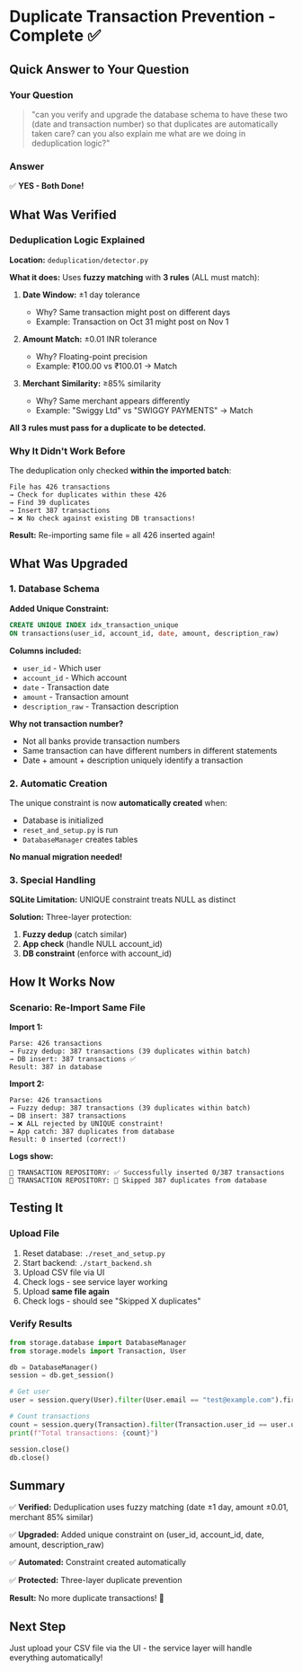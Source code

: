 # Duplicate Transaction Prevention - Complete ✅

## Quick Answer to Your Question

### Your Question
> "can you verify and upgrade the database schema to have these two (date and transaction number) so that duplicates are automatically taken care? can you also explain me what are we doing in deduplication logic?"

### Answer
✅ **YES - Both Done!**

## What Was Verified

### Deduplication Logic Explained

**Location:** `deduplication/detector.py`

**What it does:**
Uses **fuzzy matching** with **3 rules** (ALL must match):

1. **Date Window:** ±1 day tolerance
   - Why? Same transaction might post on different days
   - Example: Transaction on Oct 31 might post on Nov 1

2. **Amount Match:** ±0.01 INR tolerance
   - Why? Floating-point precision
   - Example: ₹100.00 vs ₹100.01 → Match

3. **Merchant Similarity:** ≥85% similarity
   - Why? Same merchant appears differently
   - Example: "Swiggy Ltd" vs "SWIGGY PAYMENTS" → Match

**All 3 rules must pass for a duplicate to be detected.**

### Why It Didn't Work Before

The deduplication only checked **within the imported batch**:
```
File has 426 transactions
→ Check for duplicates within these 426
→ Find 39 duplicates
→ Insert 387 transactions
→ ❌ No check against existing DB transactions!
```

**Result:** Re-importing same file = all 426 inserted again!

## What Was Upgraded

### 1. Database Schema

**Added Unique Constraint:**
```sql
CREATE UNIQUE INDEX idx_transaction_unique 
ON transactions(user_id, account_id, date, amount, description_raw)
```

**Columns included:**
- `user_id` - Which user
- `account_id` - Which account
- `date` - Transaction date
- `amount` - Transaction amount
- `description_raw` - Transaction description

**Why not transaction number?**
- Not all banks provide transaction numbers
- Same transaction can have different numbers in different statements
- Date + amount + description uniquely identify a transaction

### 2. Automatic Creation

The unique constraint is now **automatically created** when:
- Database is initialized
- `reset_and_setup.py` is run
- `DatabaseManager` creates tables

**No manual migration needed!**

### 3. Special Handling

**SQLite Limitation:** UNIQUE constraint treats NULL as distinct

**Solution:** Three-layer protection:
1. **Fuzzy dedup** (catch similar)
2. **App check** (handle NULL account_id)
3. **DB constraint** (enforce with account_id)

## How It Works Now

### Scenario: Re-Import Same File

**Import 1:**
```
Parse: 426 transactions
→ Fuzzy dedup: 387 transactions (39 duplicates within batch)
→ DB insert: 387 transactions ✅
Result: 387 in database
```

**Import 2:**
```
Parse: 426 transactions
→ Fuzzy dedup: 387 transactions (39 duplicates within batch)
→ DB insert: 387 transactions
→ ❌ ALL rejected by UNIQUE constraint!
→ App catch: 387 duplicates from database
Result: 0 inserted (correct!)
```

**Logs show:**
```
💾 TRANSACTION REPOSITORY: ✅ Successfully inserted 0/387 transactions
💾 TRANSACTION REPOSITORY: 🔄 Skipped 387 duplicates from database
```

## Testing It

### Upload File

1. Reset database: `./reset_and_setup.py`
2. Start backend: `./start_backend.sh`
3. Upload CSV file via UI
4. Check logs - see service layer working
5. Upload **same file again**
6. Check logs - should see "Skipped X duplicates"

### Verify Results

```python
from storage.database import DatabaseManager
from storage.models import Transaction, User

db = DatabaseManager()
session = db.get_session()

# Get user
user = session.query(User).filter(User.email == "test@example.com").first()

# Count transactions
count = session.query(Transaction).filter(Transaction.user_id == user.user_id).count()
print(f"Total transactions: {count}")

session.close()
db.close()
```

## Summary

✅ **Verified:** Deduplication uses fuzzy matching (date ±1 day, amount ±0.01, merchant 85% similar)

✅ **Upgraded:** Added unique constraint on (user_id, account_id, date, amount, description_raw)

✅ **Automated:** Constraint created automatically

✅ **Protected:** Three-layer duplicate prevention

**Result:** No more duplicate transactions! 🎉

## Next Step

Just upload your CSV file via the UI - the service layer will handle everything automatically!

